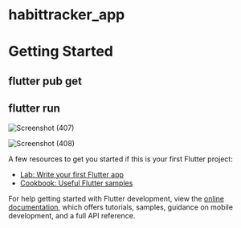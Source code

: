 # habittracker_app

# Getting Started
## flutter pub get
## flutter run

![Screenshot (407)](https://github.com/user-attachments/assets/4d8212ee-9617-4bdb-bda8-efce48e447aa)

![Screenshot (408)](https://github.com/user-attachments/assets/b320a5e4-da9d-4c8c-8b52-3b87e7b981f5)

A few resources to get you started if this is your first Flutter project:

- [Lab: Write your first Flutter app](https://docs.flutter.dev/get-started/codelab)
- [Cookbook: Useful Flutter samples](https://docs.flutter.dev/cookbook)

For help getting started with Flutter development, view the
[online documentation](https://docs.flutter.dev/), which offers tutorials,
samples, guidance on mobile development, and a full API reference.
